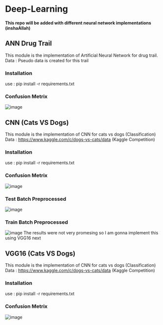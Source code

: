 # Deep-Learning
#### This repo will be added with different neural network implementations (inshaAllah)
## ANN Drug Trail
This module is the implementation of Artificial Neural Network for drug trail.<br />
Data : Pseudo data is created for this trail
### Installation
use : pip install -r requirements.txt
### Confusion Metrix
![image](https://user-images.githubusercontent.com/63501850/94125714-91a7a580-fe0b-11ea-8255-2717176c1e05.png)

## CNN (Cats VS Dogs)
This module is the implementation of CNN for cats vs dogs (Classification)
Data : https://www.kaggle.com/c/dogs-vs-cats/data (Kaggle Competition)
### Installation
use : pip install -r requirements.txt
### Confusion Metrix
![image](https://user-images.githubusercontent.com/63501850/94126335-548fe300-fe0c-11ea-8bdb-225093bbeed8.png)
### Test Batch Preprocessed
![image](https://user-images.githubusercontent.com/63501850/94126342-59549700-fe0c-11ea-923c-c0ca65b59bdc.png)
### Train Batch Preprocessed 
![image](https://user-images.githubusercontent.com/63501850/94126386-640f2c00-fe0c-11ea-8da7-1d998af8e24d.png)
The results were not very promesing so I am gonna implement this using VGG16 next<br />
## VGG16 (Cats VS Dogs)
This module is the implementation of CNN for cats vs dogs (Classification)
Data : https://www.kaggle.com/c/dogs-vs-cats/data (Kaggle Competition)
### Installation
use : pip install -r requirements.txt
### Confusion Metrix
![image](https://user-images.githubusercontent.com/63501850/94127676-0bd92980-fe0e-11ea-8497-cb451225a101.png)

